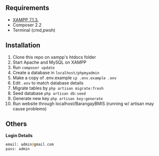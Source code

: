 ## Requirements
- [XAMPP 7.1.3.](https://sourceforge.net/projects/xampp/files/XAMPP%20Windows/7.1.33/)
- Composer 2.2
- Terminal (cmd,pwsh)
## Installation
1. Clone this repo on xampp's htdocs folder
2. Start Apache and MySQL on XAMPP
3. Run `composer update`
4. Create a database in `localhost/phpmyadmin`
5. Make a copy of .env.example `cp .env.example .env`
6. Edit `.env` to match database details
7. Migrate tables by `php artisan migrate:fresh`
8. Seed database `php artisan db:seed`
9. Generate new key `php artisan key:generate`
10. Run website through localhost/BarangayBMIS (running w/ artisan may cause problems)

## Others
**Login Details**
```php
email: admin@gmail.com
pass: admin
```
